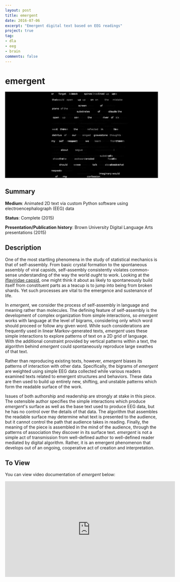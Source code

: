 ```yaml
---
layout: post
title: emergent
date: 2016-07-06
excerpt: "Emergent digital text based on EEG readings"
project: true
tag:
- dla
- eeg
- brain
comments: false
---
```


# emergent

![emergent_screenshot](/assets/img/emergent.png "emergent screenshot")

## Summary
 **Medium**: Animated 2D text via custom Python software using
 electroencephalograph (EEG) data

 **Status**: Complete (2015)

 **Presentation/Publication history**: Brown University Digital Language Arts
 presentations (2015)

## Description

One of the most startling phenomena in the study of statistical mechanics is
that of self-assembly. From basic crystal formation to the spontaneous
assembly of viral capsids, self-assembly consistently violates
common-sense understanding of the way the world *ought* to work. Looking at
the [iflaviridae capsid](
http://lib.dr.iastate.edu/cgi/viewcontent.cgi?article=1270&context=ent_pubs),
one might think it about as likely to spontaneously build itself from
constituent parts as a teacup is to jump into being from broken shards. Yet
such processes are vital to the emergence and sustenance of life.

In *emergent*, we consider the process of self-assembly in language and
meaning rather than molecules. The defining feature of self-assembly is the
development of complex organization from simple interactions, so
*emergent* works with language at the level of bigrams, considering only
which word should proceed or follow any given word. While such
considerations are frequently used in linear Markov-generated texts,
*emergent* uses these simple interactions to explore patterns of text on a 2D
grid of language. With the additional constraint provided by vertical
patterns within a text, the algorithm behind *emergent* could spontaneously
reproduce large swathes of that text.

Rather than reproducing existing texts, however, *emergent* biases its
patterns of interaction with other data. Specifically, the bigrams of
*emergent* are weighted using simple EEG data collected while various
readers examined texts related to emergent structures and behaviors. These
data are then used to build up entirely new, shifting, and unstable
patterns which form the readable surface of the work.

Issues of both authorship and readership are strongly at stake in this
piece. The ostensible author specifies the simple interactions which
produce *emergent*'s surface as well as the base text used to produce EEG
data, but he has no control over the details of that data. The algorithm
that assembles the readable surface may determine what text is presented to the
audience, but it cannot control the path that audience takes in reading.
Finally, the meaning of the piece is assembled in the mind of the
audience, through the patterns of association they discover in its surface
text. *emergent* is not a simple act of transmission from well-defined
author to well-defined reader mediated by digital algorithm. Rather, it is an
emergent phenomenon that develops out of an ongoing, cooperative act of
creation and interpretation.

## To View

You can view video documentation of *emergent* below:
<iframe width="560" height="315" src="https://www.youtube.com/embed/e1iv03MBRaw" frameborder="0" allowfullscreen></iframe>

